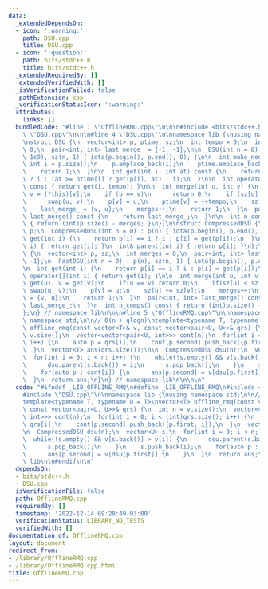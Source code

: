 ```yaml
---
data:
  _extendedDependsOn:
  - icon: ':warning:'
    path: DSU.cpp
    title: DSU.cpp
  - icon: ':question:'
    path: bits/stdc++.h
    title: bits/stdc++.h
  _extendedRequiredBy: []
  _extendedVerifiedWith: []
  _isVerificationFailed: false
  _pathExtension: cpp
  _verificationStatusIcon: ':warning:'
  attributes:
    links: []
  bundledCode: "#line 1 \"OfflineRMQ.cpp\"\n\n\n#include <bits/stdc++.h>\n#line 1\
    \ \"DSU.cpp\"\n\n\n#line 4 \"DSU.cpp\"\n\nnamespace lib {\nusing namespace std;\n\
    \nstruct DSU {\n  vector<int> p, ptime, sz;\n  int tempo = 0;\n  int merges =\
    \ 0;\n  pair<int, int> last_merge_ = {-1, -1};\n\n  DSU(int n = 0) : p(n), ptime(n,\
    \ 1e9), sz(n, 1) { iota(p.begin(), p.end(), 0); }\n\n  int make_node() {\n   \
    \ int i = p.size();\n    p.emplace_back(i);\n    ptime.emplace_back(0);\n    sz.emplace_back(1);\n\
    \    return 1;\n  }\n\n  int get(int i, int at) const {\n    return p[i] == i\
    \ ? i : (at >= ptime[i] ? get(p[i], at) : i);\n  }\n\n  int operator[](int i)\
    \ const { return get(i, tempo); }\n\n  int merge(int u, int v) {\n    u = (*this)[u],\
    \ v = (*this)[v];\n    if (u == v)\n      return 0;\n    if (sz[u] < sz[v])\n\
    \      swap(u, v);\n    p[v] = u;\n    ptime[v] = ++tempo;\n    sz[u] += sz[v];\n\
    \    last_merge_ = {v, u};\n    merges++;\n    return 1;\n  }\n  pair<int, int>\
    \ last_merge() const {\n    return last_merge_;\n  }\n\n  int n_comps() const\
    \ { return (int)p.size() - merges; }\n};\n\nstruct CompressedDSU {\n  vector<int>\
    \ p;\n  CompressedDSU(int n = 0) : p(n) { iota(p.begin(), p.end(), 0); }\n  int\
    \ get(int i) {\n    return p[i] == i ? i : p[i] = get(p[i]);\n  }\n  int operator[](int\
    \ i) { return get(i); }\n  int& parent(int i) { return p[i]; }\n};\n\nstruct FastDSU\
    \ {\n  vector<int> p, sz;\n  int merges = 0;\n  pair<int, int> last_merge_ = {-1,\
    \ -1};\n  FastDSU(int n = 0) : p(n), sz(n, 1) { iota(p.begin(), p.end(), 0); }\n\
    \n  int get(int i) {\n    return p[i] == i ? i : p[i] = get(p[i]);\n  }\n  int\
    \ operator[](int i) { return get(i); }\n\n  int merge(int u, int v) {\n    u =\
    \ get(u), v = get(v);\n    if(u == v) return 0;\n    if(sz[u] < sz[v])\n     \
    \ swap(u, v);\n    p[v] = u;\n    sz[u] += sz[v];\n    merges++;\n    last_merge_\
    \ = {v, u};\n    return 1;\n  }\n  pair<int, int> last_merge() const {\n    return\
    \ last_merge_;\n  }\n  int n_comps() const { return (int)p.size() - merges; }\n\
    };\n} // namespace lib\n\n\n#line 5 \"OfflineRMQ.cpp\"\n\nnamespace lib {\nusing\
    \ namespace std;\n\n// O(n + qlogn)\ntemplate<typename T, typename U = T>\nvector<T>\
    \ offline_rmq(const vector<T>& v, const vector<pair<U, U>>& qrs) {\n  int n =\
    \ v.size();\n  vector<vector<pair<U, int>>> cont(n);\n  for(int i = 0; i < (int)qrs.size();\
    \ i++) {\n    auto p = qrs[i];\n    cont[p.second].push_back({p.first, i});\n\
    \  }\n  vector<T> ans(qrs.size());\n\n  CompressedDSU dsu(n);\n  vector<U> s;\n\
    \  for(int i = 0; i < n; i++) {\n    while(!s.empty() && v[s.back()] > v[i]) {\n\
    \      dsu.parent(s.back()) = i;\n      s.pop_back();\n    }\n    s.push_back(i);\n\
    \    for(auto p : cont[i]) {\n      ans[p.second] = v[dsu[p.first]];\n    }\n\
    \  }\n  return ans;\n}\n} // namespace lib\n\n\n\n"
  code: "#ifndef _LIB_OFFLINE_RMQ\n#define _LIB_OFFLINE_RMQ\n#include <bits/stdc++.h>\n\
    #include \"DSU.cpp\"\n\nnamespace lib {\nusing namespace std;\n\n// O(n + qlogn)\n\
    template<typename T, typename U = T>\nvector<T> offline_rmq(const vector<T>& v,\
    \ const vector<pair<U, U>>& qrs) {\n  int n = v.size();\n  vector<vector<pair<U,\
    \ int>>> cont(n);\n  for(int i = 0; i < (int)qrs.size(); i++) {\n    auto p =\
    \ qrs[i];\n    cont[p.second].push_back({p.first, i});\n  }\n  vector<T> ans(qrs.size());\n\
    \n  CompressedDSU dsu(n);\n  vector<U> s;\n  for(int i = 0; i < n; i++) {\n  \
    \  while(!s.empty() && v[s.back()] > v[i]) {\n      dsu.parent(s.back()) = i;\n\
    \      s.pop_back();\n    }\n    s.push_back(i);\n    for(auto p : cont[i]) {\n\
    \      ans[p.second] = v[dsu[p.first]];\n    }\n  }\n  return ans;\n}\n} // namespace\
    \ lib\n\n#endif\n\n"
  dependsOn:
  - bits/stdc++.h
  - DSU.cpp
  isVerificationFile: false
  path: OfflineRMQ.cpp
  requiredBy: []
  timestamp: '2022-12-14 09:28:49-03:00'
  verificationStatus: LIBRARY_NO_TESTS
  verifiedWith: []
documentation_of: OfflineRMQ.cpp
layout: document
redirect_from:
- /library/OfflineRMQ.cpp
- /library/OfflineRMQ.cpp.html
title: OfflineRMQ.cpp
---
```

